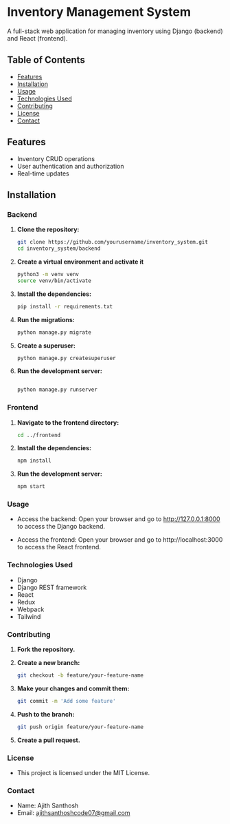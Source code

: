 # Inventory Management System

A full-stack web application for managing inventory using Django (backend) and React (frontend).

## Table of Contents

- [Features](#features)
- [Installation](#installation)
- [Usage](#usage)
- [Technologies Used](#technologies-used)
- [Contributing](#contributing)
- [License](#license)
- [Contact](#contact)


## Features

- Inventory CRUD operations
- User authentication and authorization
- Real-time updates

## Installation

### Backend

1. **Clone the repository:**

   ```sh
   git clone https://github.com/yourusername/inventory_system.git
   cd inventory_system/backend

2. **Create a virtual environment and activate it**
   ```sh
   python3 -m venv venv
   source venv/bin/activate

3. **Install the dependencies:**
   ```sh
   pip install -r requirements.txt

4. **Run the migrations:** 
   ```sh
   python manage.py migrate
5. **Create a superuser:**
    ```sh
    python manage.py createsuperuser
6. **Run the development server:**
    ```sh

    python manage.py runserver
    
### Frontend
1. **Navigate to the frontend directory:**
    ```sh
    cd ../frontend
2. **Install the dependencies:**
    ```sh
    npm install
3. **Run the development server:**
    ```sh
    npm start

### Usage
- Access the backend:
Open your browser and go to http://127.0.0.1:8000 to access the Django backend.

- Access the frontend:
Open your browser and go to http://localhost:3000 to access the React frontend.

### Technologies Used
- Django
- Django REST framework
- React
- Redux
- Webpack
- Tailwind

### Contributing
1. **Fork the repository.**

2. **Create a new branch:**

   ```sh
   git checkout -b feature/your-feature-name
   
3. **Make your changes and commit them:**

   ```sh
   git commit -m 'Add some feature'
   
4. **Push to the branch:**
   ```sh
   git push origin feature/your-feature-name

5. **Create a pull request.**

### License
- This project is licensed under the MIT License.

### Contact
- Name: Ajith Santhosh
- Email: ajithsanthoshcode07@gmail.com
